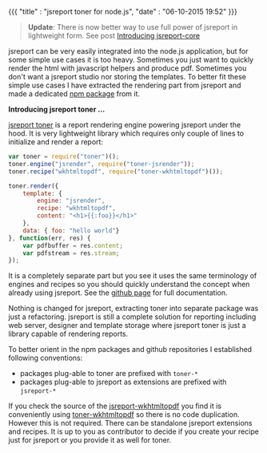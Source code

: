 {{{
    "title"    : "jsreport toner for node.js",
    "date"     : "06-10-2015 19:52"
}}}

> **Update**: There is now better way to use full power of jsreport in lightweight form. See post [Introducing jsreport-core](/blog/introducing-jsreport-core)

jsreport can be very easily integrated into the node.js application, but for some simple use cases it is too heavy. Sometimes you just want to quickly render the html with javascript helpers and produce pdf. Sometimes you don't want a jsreport studio nor storing the templates. To better fit these simple use cases I have extracted the rendering part from jsreport and made a dedicated [npm package](https://www.npmjs.com/package/toner) from it.

**Introducing jsreport toner ...**

[jsreport toner](https://github.com/jsreport/toner)  is a report rendering engine powering jsreport under the hood. It is very lightweight library which requires only couple of lines to initialize and render a report:

```js
var toner = require("toner")();
toner.engine("jsrender", require("toner-jsrender"));
toner.recipe("wkhtmltopdf", require("toner-wkhtmltopdf")());

toner.render({
    template: { 
        engine: "jsrender",
        recipe: "wkhtmltopdf", 
        content: "<h1>{{:foo}}</h1>"
    },
    data: { foo: "hello world"}
}, function(err, res) {
    var pdfbuffer = res.content;
    var pdfstream = res.stream;    
});
```
It is a completely separate part but you see it uses the same terminology of engines and recipes so you should quickly understand the concept when already using jsreport. See the [github page](https://github.com/jsreport/toner) for full documentation.
 
Nothing is changed for jsreport, extracting toner into separate package was just a refactoring. jsreport is still a complete solution for reporting including web server, designer and template storage where jsreport toner is just a library capable of rendering reports.

To better orient in the npm packages and github repositories I established following conventions:

- packages plug-able to toner are prefixed with `toner-*`
- packages plug-able to jsreport as extensions are prefixed with `jsreport-*`

If you check the source of the [jsreport-wkhtmltopdf](https://github.com/jsreport/jsreport-wkhtmltopdf) you find it is conveniently using [toner-wkhtmltopdf](https://github.com/jsreport/toner-wkhtmltopdf) so there is no code duplication. However this is not required. There can be standalone jsreport extensions and recipes. It is up to you as contributor to decide if you create your recipe just for jsreport or you provide it as well for toner.
